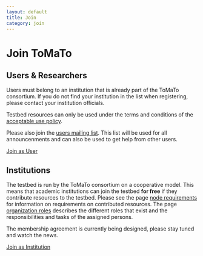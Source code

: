 ```yaml
---
layout: default
title: Join
category: join
---
```


# Join ToMaTo

<div class="row" markdown="1">

<div class="col-xs-12 col-md-6" markdown="1">

## Users & Researchers

Users must belong to an institution that is already part of the ToMaTo consortium. If you do not find your institution in the list when registering, please contact your institution officials.

Testbed resources can only be used under the terms and conditions of the [acceptable use policy](../aup).

Please also join the [users mailing list](http://lists.uni-kl.de/tomato-lab/info/users). This list will be used for all announcenments and can also be used to get help from other users.

<p class="text-center"><a href="https://master.tomato-lab.org/account/register" class="btn btn-primary btn-lg" role="button">Join as User</a></p>

</div>

<div class="col-xs-12 col-md-6" markdown="1">

## Institutions

The testbed is run by the ToMaTo consortium on a cooperative model. This means that academic institutions can join the testbed **for free** if they contribute resources to the testbed. Please see the page [node requirements](node_requirements) for information on requirements on contributed resources. The page [organization roles](roles) describes the different roles that exist and the responsibilities and tasks of the assigned persons.

The membership agreement is currently being designed, please stay tuned and watch the news.

<p class="text-center"><a href="mailto:info@tomato-lab.org" class="btn btn-primary btn-lg" role="button">Join as Institution</a></p>

</div>

</div>
